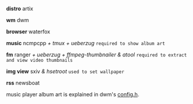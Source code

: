 **distro** artix

**wm** dwm

**browser** waterfox

**music** ncmpcpp *+ tmux + ueberzug* `required to show album art`

**fm** ranger *+ ueberzug + ffmpeg-thumbnailer & atool* `required to extract and view video thumbnails`

**img view** sxiv *& hsetroot* `used to set wallpaper`

**rss** newsboat

music player album art is explained in dwm's [config.h]().

